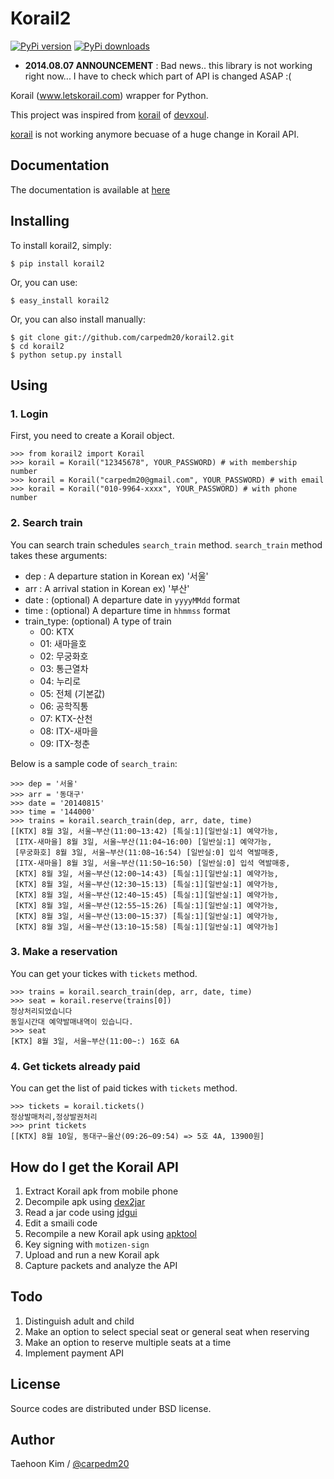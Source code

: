 Korail2
=======

[![PyPi version](https://pypip.in/v/korail2/badge.png)](https://crate.io/packages/korail2/)
[![PyPi downloads](https://pypip.in/d/korail2/badge.png)](https://crate.io/packages/korail2/)

- **2014.08.07 ANNOUNCEMENT** : Bad news.. this library is not working right now... I have to check which part of API is changed ASAP :(

Korail (www.letskorail.com) wrapper for Python.

This project was inspired from [korail](https://github.com/devxoul/korail) of [devxoul](https://github.com/devxoul).

[korail](https://github.com/devxoul/korail) is not working anymore becuase of a huge change in Korail API.


Documentation
-------------

The documentation is available at [here](http://carpedm20.github.io/korail2/)


Installing
----------

To install korail2, simply:

    $ pip install korail2

Or, you can use:

    $ easy_install korail2

Or, you can also install manually:

    $ git clone git://github.com/carpedm20/korail2.git
    $ cd korail2
    $ python setup.py install

Using
-----

### 1. Login ###

First, you need to create a Korail object.

    >>> from korail2 import Korail
    >>> korail = Korail("12345678", YOUR_PASSWORD) # with membership number
    >>> korail = Korail("carpedm20@gmail.com", YOUR_PASSWORD) # with email
    >>> korail = Korail("010-9964-xxxx", YOUR_PASSWORD) # with phone number

### 2. Search train ###

You can search train schedules `search_train` method. `search_train` method takes these arguments:

- dep : A departure station in Korean  ex) '서울'
- arr : A arrival station in Korean  ex) '부산'
- date : (optional) A departure date in `yyyyMMdd` format
- time : (optional) A departure time in `hhmmss` format
- train_type: (optional) A type of train
    - 00: KTX
    - 01: 새마을호
    - 02: 무궁화호
    - 03: 통근열차
    - 04: 누리로
    - 05: 전체 (기본값)
    - 06: 공학직통
    - 07: KTX-산천
    - 08: ITX-새마을
    - 09: ITX-청춘

Below is a sample code of `search_train`:

    >>> dep = '서울'
    >>> arr = '동대구'
    >>> date = '20140815'
    >>> time = '144000'
    >>> trains = korail.search_train(dep, arr, date, time)
    [[KTX] 8월 3일, 서울~부산(11:00~13:42) [특실:1][일반실:1] 예약가능,
     [ITX-새마을] 8월 3일, 서울~부산(11:04~16:00) [일반실:1] 예약가능,
     [무궁화호] 8월 3일, 서울~부산(11:08~16:54) [일반실:0] 입석 역발매중,
     [ITX-새마을] 8월 3일, 서울~부산(11:50~16:50) [일반실:0] 입석 역발매중,
     [KTX] 8월 3일, 서울~부산(12:00~14:43) [특실:1][일반실:1] 예약가능,
     [KTX] 8월 3일, 서울~부산(12:30~15:13) [특실:1][일반실:1] 예약가능,
     [KTX] 8월 3일, 서울~부산(12:40~15:45) [특실:1][일반실:1] 예약가능,
     [KTX] 8월 3일, 서울~부산(12:55~15:26) [특실:1][일반실:1] 예약가능,
     [KTX] 8월 3일, 서울~부산(13:00~15:37) [특실:1][일반실:1] 예약가능,
     [KTX] 8월 3일, 서울~부산(13:10~15:58) [특실:1][일반실:1] 예약가능]

### 3. Make a reservation ####

You can get your tickes with `tickets` method.

    >>> trains = korail.search_train(dep, arr, date, time)
    >>> seat = korail.reserve(trains[0])
    정상처리되었습니다
    동일시간대 예약발매내역이 있습니다.
    >>> seat
    [KTX] 8월 3일, 서울~부산(11:00~:) 16호 6A

### 4. Get tickets already paid ###

You can get the list of paid tickes with `tickets` method.

    >>> tickets = korail.tickets()
    정상발매처리,정상발권처리
    >>> print tickets
    [[KTX] 8월 10일, 동대구~울산(09:26~09:54) => 5호 4A, 13900원]


How do I get the Korail API
---------------------------

1. Extract Korail apk from mobile phone
2. Decompile apk using [dex2jar](https://code.google.com/p/dex2jar/)
3. Read a jar code using [jdgui](http://jd.benow.ca/)
4. Edit a smaili code
5. Recompile a new Korail apk using [apktool](https://code.google.com/p/android-apktool/)
6. Key signing with `motizen-sign`
7. Upload and run a new Korail apk
8. Capture packets and analyze the API


Todo
----

1. Distinguish adult and child
2. Make an option to select special seat or general seat when reserving
3. Make an option to reserve multiple seats at a time
4. Implement payment API


License
-------

Source codes are distributed under BSD license.


Author
------

Taehoon Kim / [@carpedm20](http://carpedm20.github.io/about/)
